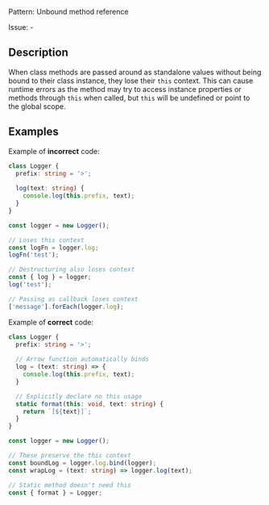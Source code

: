 Pattern: Unbound method reference

Issue: -

## Description

When class methods are passed around as standalone values without being bound to their class instance, they lose their `this` context. This can cause runtime errors as the method may try to access instance properties or methods through `this` when called, but `this` will be undefined or point to the global scope.

## Examples

Example of **incorrect** code:
```ts
class Logger {
  prefix: string = '>';
  
  log(text: string) {
    console.log(this.prefix, text);
  }
}

const logger = new Logger();

// Loses this context
const logFn = logger.log;
logFn('test');

// Destructuring also loses context
const { log } = logger;
log('test');

// Passing as callback loses context
['message'].forEach(logger.log);
```

Example of **correct** code:
```ts
class Logger {
  prefix: string = '>';
  
  // Arrow function automatically binds
  log = (text: string) => {
    console.log(this.prefix, text);
  }

  // Explicitly declare no this usage
  static format(this: void, text: string) {
    return `[${text}]`;
  }
}

const logger = new Logger();

// These preserve the this context
const boundLog = logger.log.bind(logger);
const wrapLog = (text: string) => logger.log(text);

// Static method doesn't need this
const { format } = Logger;
```